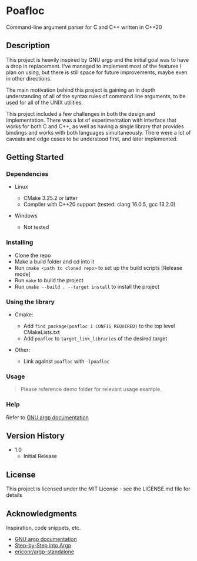 # Poafloc

Command-line argument parser for C and C++ written in C++20


## Description

This project is heavily inspired by GNU argp and the initial goal was to have
a drop in replacement. I've managed to implement most of the features I plan
on using, but there is still space for future improvements, maybe even in
other directions.

The main motivation behind this project is gaining an in depth understanding
of all of the syntax rules of command line arguments, to be used for all of
the UNIX utilities.

This project included a few challenges in both the design and implementation.
There was a lot of experimentation with interface that works for both C and
C++, as well as having a single library that provides bindings and works with
both languages simultaneously. There were a lot of caveats and edge cases to
be understood first, and later implemented.


## Getting Started

### Dependencies

- Linux
    * CMake 3.25.2 or latter
    * Compiler with C++20 support (tested: clang 16.0.5, gcc 13.2.0)

- Windows
	* Not tested


### Installing

* Clone the repo
* Make a build folder and cd into it
* Run `cmake <path to cloned repo>` to set up the build scripts [Release mode]
* Run `make` to build the project
* Run `cmake --build . --target install` to install the project


### Using the library

- Cmake:
	* Add `find_package(poafloc 1 CONFIG REQUIRED)` to the top level CMakeLists.txt
	* Add `poafloc` to `target_link_libraries` of the desired target

- Other:
	* Link against `poafloc` with `-lpoafloc`


### Usage

> Please reference demo folder for relevant usage example.


### Help

Refer to [GNU argp documentation](https://www.gnu.org/software/libc/manual/html_node/Argp.html)


## Version History

- 1.0
    * Initial Release


## License

This project is licensed under the MIT License - see the LICENSE.md file for details


## Acknowledgments

Inspiration, code snippets, etc.
* [GNU argp documentation](https://www.gnu.org/software/libc/manual/html_node/Argp.html)
* [Step-by-Step into Argp](http://nongnu.askapache.com/argpbook/step-by-step-into-argp.pdf)
* [ericonr/argp-standalone](https://github.com/ericonr/argp-standalone)
